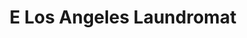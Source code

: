 ---
title: "E Los Angeles Laundromat"
url: /los-angeles/e-los-angeles-laundromat/
shop: Wäscherei
---
